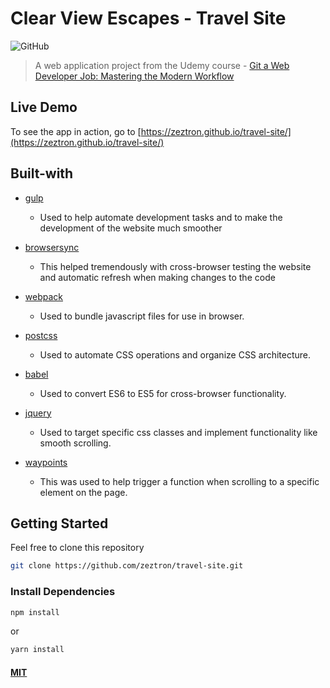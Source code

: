 # Clear View Escapes - Travel Site

![GitHub](https://img.shields.io/github/license/mashape/apistatus.svg)

> A web application project from the Udemy course - [Git a Web Developer Job: Mastering the Modern Workflow](https://www.udemy.com/git-a-web-developer-job-mastering-the-modern-workflow/)

## Live Demo
To see the app in action, go to [https://zeztron.github.io/travel-site/](https://zeztron.github.io/travel-site/)

## Built-with
* [gulp](https://gulpjs.com/)
  
  * Used to help automate development tasks and to make the development of the website much smoother

* [browsersync](https://browsersync.io/)
  
  * This helped tremendously with cross-browser testing the website and automatic refresh when making changes to the code

* [webpack](https://webpack.js.org/)

  * Used to bundle javascript files for use in browser.

* [postcss](https://postcss.org/)

  * Used to automate CSS operations and organize CSS architecture.

* [babel](https://babeljs.io/)

  * Used to convert ES6 to ES5 for cross-browser functionality.

* [jquery](https://jquery.com/)

  * Used to target specific css classes and implement functionality like smooth scrolling.

* [waypoints](http://imakewebthings.com/waypoints/)

  * This was used to help trigger a function when scrolling to a specific element on the page.

## Getting Started
Feel free to clone this repository
```sh
git clone https://github.com/zeztron/travel-site.git
```

### Install Dependencies
```sh
npm install
```
 
or

```sh
yarn install
```

#### [MIT](./LICENSE)
